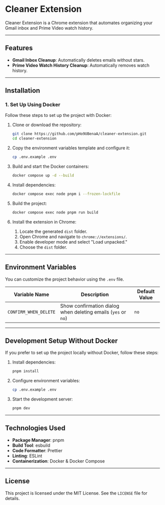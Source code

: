 # Cleaner Extension

Cleaner Extension is a Chrome extension that automates organizing your Gmail inbox and Prime Video watch history.

---

## Features

- **Gmail Inbox Cleanup**: Automatically deletes emails without stars.
- **Prime Video Watch History Cleanup**: Automatically removes watch history.

---

## Installation

### 1. Set Up Using Docker

Follow these steps to set up the project with Docker:

1. Clone or download the repository:

   ```bash
   git clone https://github.com/pHo9UBenaA/cleaner-extension.git
   cd cleaner-extension
   ```

2. Copy the environment variables template and configure it:

   ```bash
   cp .env.example .env
   ```

3. Build and start the Docker containers:

   ```bash
   docker compose up -d --build
   ```

4. Install dependencies:

   ```bash
   docker compose exec node pnpm i --frozen-lockfile
   ```

5. Build the project:

   ```bash
   docker compose exec node pnpm run build
   ```

6. Install the extension in Chrome:

   1. Locate the generated `dist` folder.
   2. Open Chrome and navigate to `chrome://extensions/`.
   3. Enable developer mode and select "Load unpacked."
   4. Choose the `dist` folder.

---

## Environment Variables

You can customize the project behavior using the `.env` file.

| Variable Name          | Description                                              | Default Value |
|------------------------|----------------------------------------------------------|---------------|
| `CONFIRM_WHEN_DELETE`  | Show confirmation dialog when deleting emails (`yes` or `no`) | `no`          |

---

## Development Setup Without Docker

If you prefer to set up the project locally without Docker, follow these steps:

1. Install dependencies:

   ```bash
   pnpm install
   ```

2. Configure environment variables:

   ```bash
   cp .env.example .env
   ```

3. Start the development server:

   ```bash
   pnpm dev
   ```

---

## Technologies Used

- **Package Manager**: pnpm
- **Build Tool**: esbuild
- **Code Formatter**: Prettier
- **Linting**: ESLint
- **Containerization**: Docker & Docker Compose

---

## License

This project is licensed under the MIT License. See the `LICENSE` file for details.
